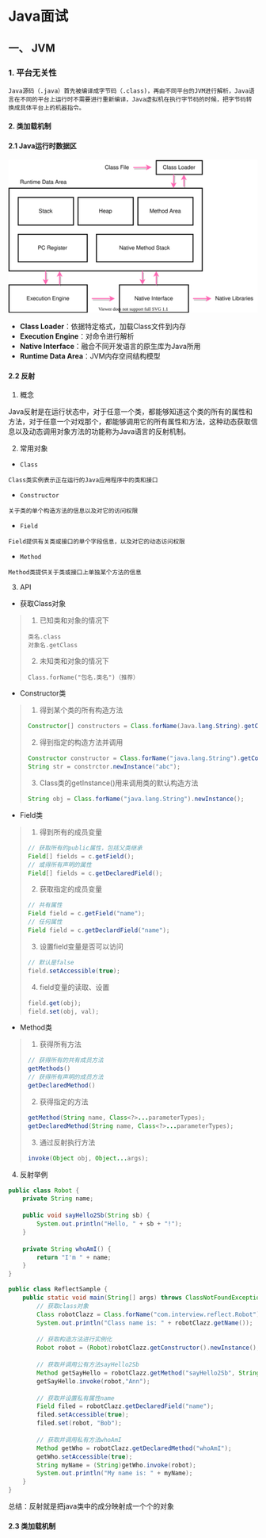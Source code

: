 # Java面试

## 一、 JVM

### 1. 平台无关性

```
Java源码（.java）首先被编译成字节码（.class)，再由不同平台的JVM进行解析，Java语言在不同的平台上运行时不需要进行重新编译，Java虚拟机在执行字节码的时候，把字节码转换成具体平台上的机器指令。
```



#### 2. 类加载机制

#### 2.1 Java运行时数据区

![JVM运行时数据区域](Java.assets/JVM运行时数据区域-7220766.svg)

- **Class Loader**：依据特定格式，加载Class文件到内存
- **Execution Engine**：对命令进行解析
- **Native Interface**：融合不同开发语言的原生库为Java所用
- **Runtime Data Area**：JVM内存空间结构模型

#### 2.2 反射

1. 概念

Java反射是在运行状态中，对于任意一个类，都能够知道这个类的所有的属性和方法，对于任意一个对戏那个，都能够调用它的所有属性和方法，这种动态获取信息以及动态调用对象方法的功能称为Java语言的反射机制。

2. 常用对象

- `Class`

```
Class类实例表示正在运行的Java应用程序中的类和接口
```

- `Constructor`

```
关于类的单个构造方法的信息以及对它的访问权限
```

- `Field`

```
Field提供有关类或接口的单个字段信息，以及对它的动态访问权限
```

- `Method`

```
Method类提供关于类或接口上单独某个方法的信息
```

3. API

- 获取Class对象

> 1. 已知类和对象的情况下
>
> ```
> 类名.class
> 对象名.getClass
> ```
>
> 2. 未知类和对象的情况下
>
> ```
> Class.forName("包名.类名")（推荐）
> ```

- Constructor类

> 1. 得到某个类的所有构造方法
>
> ```java
> Constructor[] constructors = Class.forName(Java.lang.String).getConstructors();
> ```
>
> 2. 得到指定的构造方法并调用
>
> ```java
> Constructor constructor = Class.forName("java.lang.String").getConstructor(String.class)
> String str = constrctor.newInstance("abc");
> ```
>
> 3. Class类的getInstance()用来调用类的默认构造方法
>
> ```java
> String obj = Class.forName("java.lang.String").newInstance();
> ```

- Field类

> 1. 得到所有的成员变量
>
> ```java
> // 获取所有的public属性，包括父类继承
> Field[] fields = c.getField();
> // 或得所有声明的属性
> Field[] fields = c.getDeclaredField(); 
> ```
>
> 2. 获取指定的成员变量
>
> ```java
> // 共有属性
> Field field = c.getField("name");
> // 任何属性
> Field field = c.getDeclardField("name");
> ```
>
> 3. 设置field变量是否可以访问
>
> ```java
> // 默认是false
> field.setAccessible(true);
> ```
>
> 4. field变量的读取、设置
>
> ```java
> field.get(obj);
> field.set(obj, val);
> ```

- Method类

> 1. 获得所有方法
>
> ```java
> // 获得所有的共有成员方法
> getMethods()
> // 获得所有声明的成员方法
> getDeclaredMethod()
> ```
>
> 2. 获得指定的方法
>
> ```java
> getMethod(String name, Class<?>...parameterTypes);
> getDeclaredMethod(String name, Class<?>...parameterTypes);
> ```
>
> 3. 通过反射执行方法
>
> ```java
> invoke(Object obj, Object...args);
> ```

4. 反射举例

```java
public class Robot {
    private String name;

    public void sayHello2Sb(String sb) {
        System.out.println("Hello, " + sb + "!");
    }

    private String whoAmI() {
        return "I'm " + name;
    }
}
```

```java
public class ReflectSample {
    public static void main(String[] args) throws ClassNotFoundException, NoSuchMethodException, IllegalAccessException, InvocationTargetException, InstantiationException, NoSuchFieldException {
        // 获取class对象
        Class robotClazz = Class.forName("com.interview.reflect.Robot");
        System.out.println("Class name is: " + robotClazz.getName());

        // 获取构造方法进行实例化
        Robot robot = (Robot)robotClazz.getConstructor().newInstance();

        // 获取并调用公有方法sayHello2Sb
        Method getSayHello = robotClazz.getMethod("sayHello2Sb", String.class);
        getSayHello.invoke(robot,"Ann");

        // 获取并设置私有属性name
        Field filed = robotClazz.getDeclaredField("name");
        filed.setAccessible(true);
        filed.set(robot, "Bob");

        // 获取并调用私有方法whoAmI
        Method getWho = robotClazz.getDeclaredMethod("whoAmI");
        getWho.setAccessible(true);
        String myName = (String)getWho.invoke(robot);
        System.out.println("My name is: " + myName);
    }
}
```

总结：反射就是把java类中的成分映射成一个个的对象

#### 2.3 类加载机制

